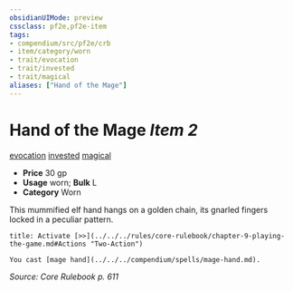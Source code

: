 ```yaml
---
obsidianUIMode: preview
cssclass: pf2e,pf2e-item
tags:
- compendium/src/pf2e/crb
- item/category/worn
- trait/evocation
- trait/invested
- trait/magical
aliases: ["Hand of the Mage"]
---
```

# Hand of the Mage *Item 2*  
[evocation](../../../rules/traits/evocation.md)  [invested](../../../rules/traits/invested.md)  [magical](../../../rules/traits/magical.md)  

- **Price** 30 gp
- **Usage** worn; **Bulk** L
- **Category** Worn

This mummified elf hand hangs on a golden chain, its gnarled fingers locked in a peculiar pattern.

```ad-embed-ability
title: Activate [>>](../../../rules/core-rulebook/chapter-9-playing-the-game.md#Actions "Two-Action")

You cast [mage hand](../../../compendium/spells/mage-hand.md).
```

*Source: Core Rulebook p. 611*
